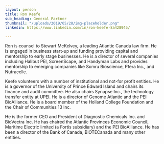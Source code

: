 ```yaml
---
layout: person
title: Ron Keefe
sub_heading: General Partner
thumbnail: "/uploads/2019/05/28/img-placeholder.png"
linkedin: https://www.linkedin.com/in/ron-keefe-8a428945/

---
```

Ron is counsel to Stewart McKelvey, a leading Atlantic Canada law firm. He is engaged in business start-up and funding providing capital and mentorship to early stage businesses. He is a director of several companies including Halibut PEI, ScreenScape, and Handyman Labs and provides mentorship to emerging companies like Somru Bioscience, Pfera Inc., and Nutracelle.

Keefe volunteers with a number of institutional and not-for profit entities. He is a governor of the University of Prince Edward Island and chairs its finance and audit committee. He also chairs Synapse Inc., the technology transfer entity at UPEI. He is a director of Genome Atlantic and the PEI BioAlliance. He is a board member of the Holland College Foundation and the Chair of Communities 13 Inc.

He is the former CEO and President of Diagnostic Chemicals Inc. and BioVectra Inc. He has chaired the Atlantic Provinces Economic Council, Maritime Electric limited (a Fortis subsidiary) and the PEI BioAlliance. He has been a director of the Bank of Canada, BIOTECanada and many other entities.